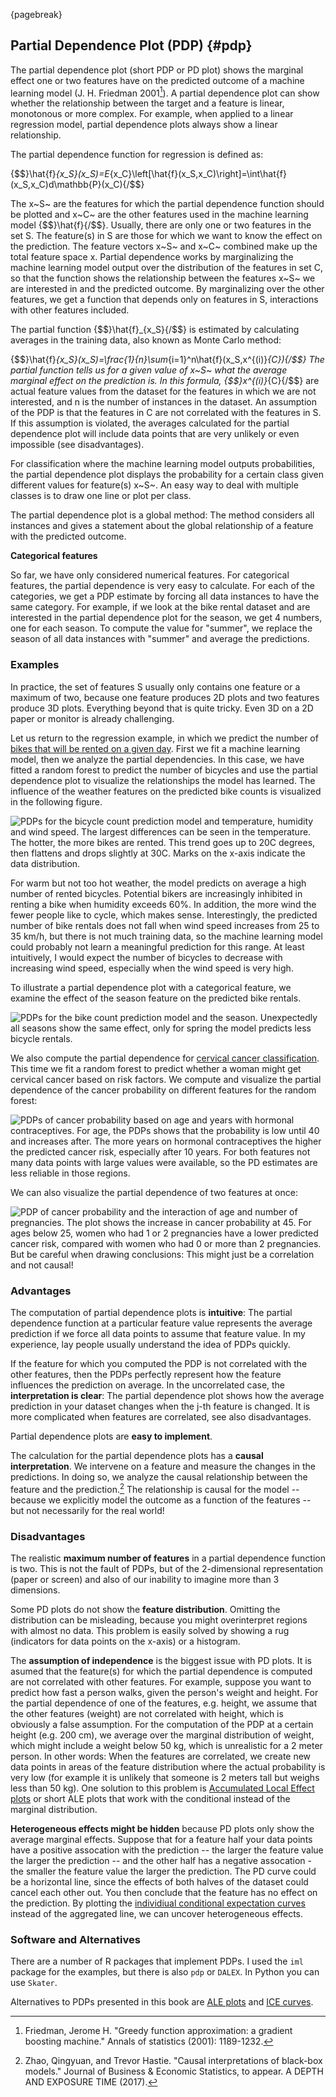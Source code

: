 

{pagebreak}

## Partial Dependence Plot (PDP) {#pdp}

The partial dependence plot (short PDP or PD plot) shows the marginal effect one or two features have on the predicted outcome of a machine learning model (J. H. Friedman 2001[^Friedman2001]). 
A partial dependence plot can show whether the relationship between the target and a feature is linear, monotonous or more complex.
For example, when applied to a linear regression model, partial dependence plots always show a linear relationship.

<!-- *Keywords: partial dependence plots, PDP, PD plot, marginal means, predictive margins, marginal effects* -->

The partial dependence function for regression is defined as:

{$$}\hat{f}_{x_S}(x_S)=E_{x_C}\left[\hat{f}(x_S,x_C)\right]=\int\hat{f}(x_S,x_C)d\mathbb{P}(x_C){/$$}

The x~S~ are the features for which the partial dependence function should be plotted and x~C~ are the other features used in the machine learning model {$$}\hat{f}{/$$}.
Usually, there are only one or two features in the set S.
The feature(s) in S are those for which we want to know the effect on the prediction.
The feature vectors x~S~ and x~C~ combined make up the total feature space x.
Partial dependence works by marginalizing the machine learning model output over the distribution of the features in set C, so that the function shows the relationship between the features x~S~ we are interested in and the predicted outcome.
By marginalizing over the other features, we get a function that depends only on features in S, interactions with other features included.

The partial function {$$}\hat{f}_{x_S}{/$$} is estimated by calculating averages in the training data, also known as Monte Carlo method:

{$$}\hat{f}_{x_S}(x_S)=\frac{1}{n}\sum_{i=1}^n\hat{f}(x_S,x^{(i)}_{C}){/$$}
The partial function tells us for a given value of x~S~ what the average marginal effect on the prediction is.
In this formula, {$$}x^{(i)}_{C}{/$$} are actual feature values from the dataset for the features in which we are not interested, and n is the number of instances in the dataset.
An assumption of the PDP is that the features in C are not correlated with the features in S. 
If this assumption is violated, the averages calculated for the partial dependence plot will include data points that are very unlikely or even impossible (see disadvantages).

For classification where the machine learning model outputs probabilities, the partial dependence plot displays the probability for a certain class given different values for feature(s) x~S~.
An easy way to deal with multiple classes is to draw one line or plot per class.


The partial dependence plot is a global method:
The method considers all instances and gives a statement about the global relationship of a feature with the predicted outcome.



**Categorical features**

So far, we have only considered numerical features.
For categorical features, the partial dependence is very easy to calculate.
For each of the categories, we get a PDP estimate by forcing all data instances to have the same category.
For example, if we look at the bike rental dataset and are interested in the partial dependence plot for the season,  we get 4 numbers, one for each season.
To compute the value for "summer", we replace the season of all data instances with "summer" and average the predictions.



### Examples

In practice, the set of features S usually only contains one feature or a maximum of two, because one feature produces 2D plots and two features produce 3D plots.
Everything beyond that is quite tricky.
Even 3D on a 2D paper or monitor is already challenging.

Let us return to the regression example, in which we predict the number of [bikes that will be rented on a given day](#bike-data).
First we fit a machine learning model, then we analyze the partial dependencies.
In this case, we have fitted a random forest to predict the number of bicycles and use the partial dependence plot to visualize the relationships the model has learned.
The influence of the weather features on the predicted bike counts is visualized in the following figure.

![PDPs for the bicycle count prediction model and temperature, humidity and wind speed. The largest differences can be seen in the temperature. The hotter, the more bikes are rented. This trend goes up to 20C degrees, then flattens and drops slightly at 30C. Marks on the x-axis indicate the data distribution.](images/pdp-bike-1.png)

For warm but not too hot weather, the model predicts on average a high number of rented bicycles.
Potential bikers are increasingly inhibited in renting a bike when humidity exceeds 60%.
In addition, the more wind the fewer people like to cycle, which makes sense.
Interestingly, the predicted number of bike rentals does not fall when wind speed increases from 25 to 35 km/h, but there is not much training data, so the machine learning model could probably not learn a meaningful prediction for this range.
At least intuitively, I would expect the number of bicycles to decrease with increasing wind speed, especially when the wind speed is very high.

To illustrate a partial dependence plot with a categorical feature, we examine the effect of the season feature on the predicted bike rentals.

![PDPs for the bike count prediction model and the season. Unexpectedly all seasons show the same effect, only for spring the model predicts less bicycle rentals.](images/pdp-bike-cat-1.png)

We also compute the partial dependence for [cervical cancer classification](#cervical).
This time we fit a random forest to predict whether a woman might get cervical cancer based on risk factors. 
We compute and visualize the partial dependence of the cancer probability on different features for the random forest:

![PDPs of cancer probability based on age and years with hormonal contraceptives. For age, the PDPs shows that the probability is low until 40 and increases after. The more years on hormonal contraceptives the higher the predicted cancer risk, especially after 10 years. For both features not many data points with large values were available, so the PD estimates are less reliable in those regions.](images/pdp-cervical-1.png)

We can also visualize the partial dependence of two features at once:

![PDP of cancer probability and the interaction of age and number of pregnancies. The plot shows the increase in cancer probability at 45. For ages below 25, women who had 1 or 2 pregnancies have a lower predicted cancer risk, compared with women who had 0 or more than 2 pregnancies. But be careful when drawing conclusions: This might just be a correlation and not causal!](images/pdp-cervical-2d-1.png)





### Advantages 

The computation of partial dependence plots is **intuitive**: 
The partial dependence function at a particular feature value represents the average prediction if we force all data points to assume that feature value. 
In my experience, lay people usually understand the idea of PDPs quickly.

If the feature for which you computed the PDP is not correlated with the other features, then the PDPs perfectly represent how the feature influences the prediction on average.
In the uncorrelated case, the **interpretation is clear**: 
The partial dependence plot shows how the average prediction in your dataset changes when the j-th feature is changed. 
It is more complicated when features are correlated, see also disadvantages.

Partial dependence plots are **easy to implement**.

The calculation for the partial dependence plots has a **causal interpretation**. 
We intervene on a feature and measure the changes in the predictions. 
In doing so, we analyze the causal relationship between the feature and the prediction.[^pdpCausal]
The relationship is causal for the model -- because we explicitly model the outcome as a function of the features -- but not necessarily for the real world!

### Disadvantages

The realistic **maximum number of features** in a partial dependence function is two.
This is not the fault of PDPs, but of the 2-dimensional representation (paper or screen) and also of our inability to imagine more than 3 dimensions.

Some PD plots do not show the **feature distribution**. 
Omitting the distribution can be misleading, because you might overinterpret regions with almost no data.
This problem is easily solved by showing a rug (indicators for data points on the x-axis) or a histogram.

The **assumption of independence** is the biggest issue with PD plots. 
It is asumed that the feature(s) for which the partial dependence is computed are not correlated with other features.
For example, suppose you want to predict how fast a person walks, given the person's weight and height. 
For the partial dependence of one of the features, e.g. height, we assume that the other features (weight) are not correlated with height, which is obviously a false assumption. 
For the computation of the PDP at a certain height (e.g. 200 cm), we average over the marginal distribution of weight, which might include a weight below 50 kg, which is unrealistic for a 2 meter person. 
In other words:
When the features are correlated, we create new data points in areas of the feature distribution where the actual probability is very low (for example it is unlikely that someone is 2 meters tall but weighs less than 50 kg).
One solution to this problem is [Accumulated Local Effect plots](#ale) or short ALE plots that work with the conditional instead of the marginal distribution.

**Heterogeneous effects might be hidden** because PD plots only show the average marginal effects.
Suppose that for a feature half your data points have a positive assocation with the prediction -- the larger the feature value the larger the prediction -- and the other half has a negative assocation - the smaller the feature value the larger the prediction.
The PD curve could be a horizontal line, since the effects of both halves of the dataset could cancel each other out. 
You then conclude that the feature has no effect on the prediction. 
By plotting the [individiual conditional expectation curves](#ice) instead of the aggregated line, we can uncover heterogeneous effects.


### Software and Alternatives

There are a number of R packages that implement PDPs. 
I used the `iml` package for the examples, but there is also `pdp` or `DALEX`.
In Python you can use `Skater`.

Alternatives to PDPs presented in this book are [ALE plots](#ale) and [ICE curves](#ice).



[^Friedman2001]: Friedman, Jerome H. "Greedy function approximation: a gradient boosting machine." Annals of statistics (2001): 1189-1232.

[^pdpCausal]: Zhao, Qingyuan, and Trevor Hastie. "Causal interpretations of black-box models." Journal of Business & Economic Statistics, to appear. A DEPTH AND EXPOSURE TIME (2017).
